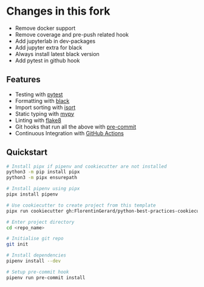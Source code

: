 # Changes in this fork
 - Remove docker support
 - Remove coverage and pre-push related hook
 - Add jupyterlab in dev-packages
 - Add jupyter extra for black
 - Always install latest black version 
 - Add pytest in github hook

## Features
- Testing with [pytest](https://docs.pytest.org/en/latest/)
- Formatting with [black](https://github.com/psf/black)
- Import sorting with [isort](https://github.com/timothycrosley/isort)
- Static typing with [mypy](http://mypy-lang.org/)
- Linting with [flake8](http://flake8.pycqa.org/en/latest/)
- Git hooks that run all the above with [pre-commit](https://pre-commit.com/)
- Continuous Integration with [GitHub Actions](https://github.com/features/actions)

## Quickstart
```sh
# Install pipx if pipenv and cookiecutter are not installed
python3 -m pip install pipx
python3 -m pipx ensurepath

# Install pipenv using pipx
pipx install pipenv

# Use cookiecutter to create project from this template
pipx run cookiecutter gh:FlorentinGerard/python-best-practices-cookiecutter

# Enter project directory
cd <repo_name>

# Initialise git repo
git init

# Install dependencies
pipenv install --dev

# Setup pre-commit hook
pipenv run pre-commit install
```

